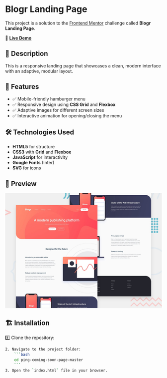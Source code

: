 # Blogr Landing Page

This project is a solution to the [Frontend Mentor](https://www.frontendmentor.io/) challenge called **Blogr Landing Page**.

🔗 **[Live Demo](https://blogr-landing-page-delta-nine.vercel.app/#)**

## 📌 Description  
This is a responsive landing page that showcases a clean, modern interface with an adaptive, modular layout.

## 🚀 Features  
- ✅ Mobile-friendly hamburger menu  
- ✅ Responsive design using **CSS Grid** and **Flexbox**  
- ✅ Adaptive images for different screen sizes  
- ✅ Interactive animation for opening/closing the menu  

## 🛠 Technologies Used  
- **HTML5** for structure  
- **CSS3** with **Grid** and **Flexbox**  
- **JavaScript** for interactivity  
- **Google Fonts** (Inter)  
- **SVG** for icons

## 📸 Preview  
![Blogr Landing Page Preview](./design/desktop-preview.jpg)

## 🏗 Installation  
1️⃣ Clone the repository:  
```sh
2. Navigate to the project folder:  
    ```bash
    cd ping-coming-soon-page-master
    ```  
3. Open the `index.html` file in your browser. 
